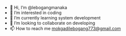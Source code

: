- 👋 Hi, I’m @lebogangmanaka
- 👀 I’m interested in coding
- 🌱 I’m currently learning system development
- 💞️ I’m looking to collaborate on developing
- 📫 How to reach me mokgadilebogang773@gmail.com

<!---
lebogangmanaka/lebogangmanaka is a ✨ special ✨ repository because its `README.md` (this file) appears on your GitHub profile.
You can click the Preview link to take a look at your changes.
--->
